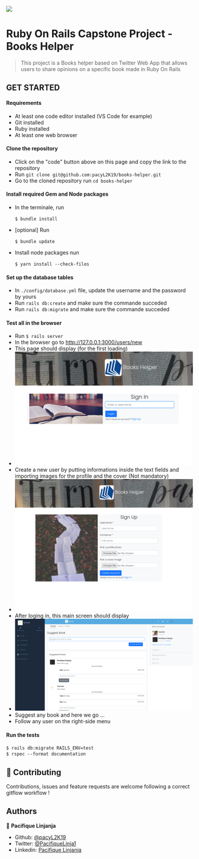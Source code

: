 ![](https://img.shields.io/badge/Microverse-blueviolet)

# Ruby On Rails Capstone Project - Books Helper

> This project is a Books helper based on Twitter Web App that allows users to share opinions on a specific book made in Ruby On Rails

## GET STARTED

#### Requirements 

- At least one code editor installed (VS Code for example)
- Git installed
- Ruby installed
- At least one web browser
#### Clone the repository

- Click on the "code" button above on this page and copy the link to the repository
- Run `git clone git@github.com:pacyL2K19/books-helper.git`
- Go to the cloned repository run `cd books-helper`

#### Install required Gem and Node packages

- In the terminale, run 
    ```
    $ bundle install
    ```
- [optional] Run 
    ```
    $ bundle update
    ```
- Install node packages nun
    ```
    $ yarn install --check-files
    ```

#### Set up the database tables 

- In `./config/database.yml` file, update the username and the password by yours
- Run `rails db:create` and make sure the commande succeded
- Run `rails db:migrate` and make sure the commande succeded

#### Test all in the browser

- Run `$ rails server`
- In the browser go to http://127.0.0.1:3000/users/new
- This page should display (for the first loading)
- ![screenshot](screenshots/login.png)
- Create a new user by putting informations inside the text fields and importing images for the profile and the cover (Not mandatory)
- ![screenshot](screenshots/signup.png)
- After loging in, this main screen should display 
- ![screenshot](screenshots/mainpage.png)
- Suggest any book and here we go ...
- Follow any user on the right-side menu

#### Run the tests
```
$ rails db:migrate RAILS_ENV=test
$ rspec --format documentation
```
## 🤝 Contributing

Contributions, issues and feature requests are welcome following a correct gitflow workflow !
## Authors

👤 **Pacifique Linjanja**
- Github: [@pacyL2K19](https://github.com/pacyL2K19)
- Twitter: [@PacifiqueLinja1](https://twitter.com/PacifiqueLinja1)
- Linkedin: [Pacifique Linjanja](https://www.linkedin.com/in/pacifique-linjanja/)
